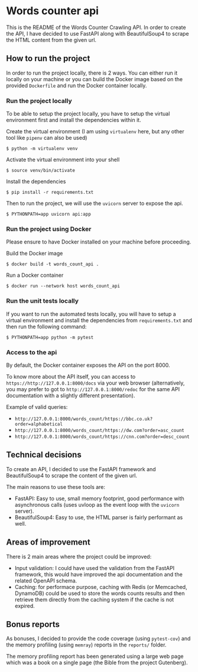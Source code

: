 # Words counter api

This is the README of the Words Counter Crawling API. In order to create the API, I have decided to use FastAPI along with BeautifulSoup4 to scrape the HTML content from the given url.

## How to run the project

In order to run the project locally, there is 2 ways. You can either run it locally on your machine or you can build the Docker image based on the provided `Dockerfile` and run the Docker container locally.

### Run the project locally

To be able to setup the project locally, you have to setup the virtual environment first and install the dependencies within it.

Create the virtual environment (I am using `virtualenv` here, but any other tool like `pipenv` can also be used)
```
$ python -m virtualenv venv 
```

Activate the virtual environment into your shell
```
$ source venv/bin/activate
```

Install the dependencies
```
$ pip install -r requirements.txt
```

Then to run the project, we will use the `uvicorn` server to expose the api.

```
$ PYTHONPATH=app uvicorn api:app
```

### Run the project using Docker

Please ensure to have Docker installed on your machine before proceeding.

Build the Docker image
```
$ docker build -t words_count_api .
```

Run a Docker container
```
$ docker run --network host words_count_api
```

### Run the unit tests locally

If you want to run the automated tests locally, you will have to setup a virtual environment and install the dependencies from `requirements.txt` and then run the following command:

```
$ PYTHONPATH=app python -m pytest
```

### Access to the api

By default, the Docker container exposes the API on the port 8000.

To know more about the API itself, you can access to `https://http://127.0.0.1:8000/docs` via your web browser
(alternatively, you may prefer to got to `http://127.0.0.1:8000/redoc` for the same API documentation with a slightly different presentation).

Example of valid queries:
- `http://127.0.0.1:8000/words_count/https://bbc.co.uk?order=alphabetical`
- `http://127.0.0.1:8000/words_count/https://dw.com?order=asc_count`
- `http://127.0.0.1:8000/words_count/https://cnn.com?order=desc_count`

## Technical decisions

To create an API, I decided to use the FastAPI framework and BeautifulSoup4 to scrape the content of the given url.

The main reasons to use these tools are:

* FastAPI: Easy to use, small memory footprint, good performance with asynchronous calls (uses uvloop as the event loop with the `uvicorn` server).   
* BeautifulSoup4: Easy to use, the HTML parser is fairly performant as well.

## Areas of improvement

There is 2 main areas where the project could be improved:
* Input validation: I could have used the validation from the FastAPI framework, this would have improved the api documentation and the related OpenAPI schema.
* Caching: for performace purpose, caching with Redis (or Memcached, DynamoDB) could be used to store the words counts results and then retrieve them directly from the caching system if the cache is not expired.

## Bonus reports

As bonuses, I decided to provide the code coverage (using `pytest-cov`) and the memory profiling (using `memray`) reports in the `reports/` folder.

The memory profiling report has been generated using a large web page which was a book on a single page (the Bible from the project Gutenberg).
